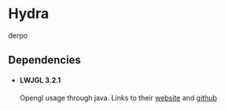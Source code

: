 # Hydra

derpo

## Dependencies

* #### LWJGL 3.2.1
  Opengl usage through java. Links to their [website](https://www.lwjgl.org/) and [github](https://github.com/LWJGL/lwjgl3)
